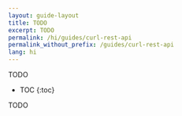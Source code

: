 ```yaml
---
layout: guide-layout
title: TODO
excerpt: TODO
permalink: /hi/guides/curl-rest-api
permalink_without_prefix: /guides/curl-rest-api
lang: hi
---
```


TODO

* TOC
{:toc}

TODO
